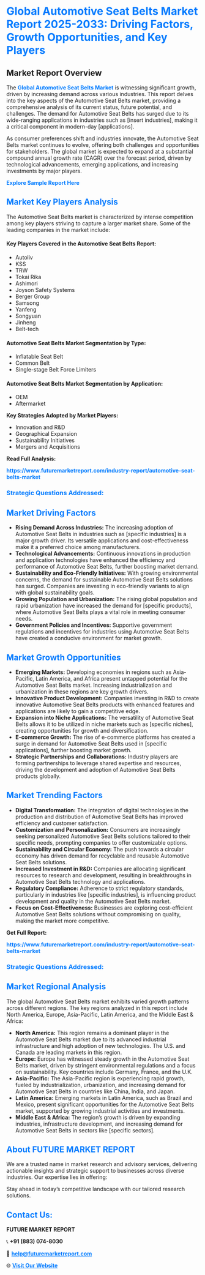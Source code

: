 <h1 style="color: #007BFF;">Global Automotive Seat Belts Market Report 2025-2033: Driving Factors, Growth Opportunities, and Key Players</h1>

<section id="overview">
<h2>Market Report Overview</h2>
<p>The <a href="https://www.futuremarketreport.com/industry-report/automotive-seat-belts-market" style="color: #007BFF; text-decoration: none;"><strong>Global Automotive Seat Belts Market</strong></a> is witnessing significant growth, driven by increasing demand across various industries. This report delves into the key aspects of the Automotive Seat Belts market, providing a comprehensive analysis of its current status, future potential, and challenges. The demand for Automotive Seat Belts has surged due to its wide-ranging applications in industries such as [insert industries], making it a critical component in modern-day [applications].</p>
<p>As consumer preferences shift and industries innovate, the Automotive Seat Belts market continues to evolve, offering both challenges and opportunities for stakeholders. The global market is expected to expand at a substantial compound annual growth rate (CAGR) over the forecast period, driven by technological advancements, emerging applications, and increasing investments by major players.</p>
</section>

<section id="overview">
<p><a href="https://www.futuremarketreport.com/request-sample/reportId=62482" style="color: #007BFF; text-decoration: none;"><strong>Explore Sample Report Here</strong></a></p>
</section>

<section id="key-players">
<h2 style="color: #007BFF;">Market Key Players Analysis</h2>
<p>The Automotive Seat Belts market is characterized by intense competition among key players striving to capture a larger market share. Some of the leading companies in the market include:</p>
<h4>Key Players Covered in the Automotive Seat Belts Report:</h4>
<ul><li>Autoliv</li><li>KSS</li><li>TRW</li><li>Tokai Rika</li><li>Ashimori</li><li>Joyson Safety Systems</li><li>Berger Group</li><li>Samsong</li><li>Yanfeng</li><li>Songyuan</li><li>Jinheng</li><li>Belt-tech</li></ul>
<h4>Automotive Seat Belts Market Segmentation by Type:</h4>
<ul><li>Inflatable Seat Belt</li><li>Common Belt</li><li>Single-stage Belt Force Limiters</li></ul>

<h4>Automotive Seat Belts Market Segmentation by Application:</h4>
<ul><li>OEM</li><li>Aftermarket</li></ul>
<p><strong>Key Strategies Adopted by Market Players:</strong></p>
<ul>
<li>Innovation and R&D</li>
<li>Geographical Expansion</li>
<li>Sustainability Initiatives</li>
<li>Mergers and Acquisitions</li>
</ul>
</section>

<section>
<p><strong>Read Full Analysis: </strong></p><a href="https://www.futuremarketreport.com/industry-report/automotive-seat-belts-market" style="color: #007BFF; text-decoration: none;"><strong>https://www.futuremarketreport.com/industry-report/automotive-seat-belts-market</strong></a>
<h3 style="color: #007BFF;">Strategic Questions Addressed:</h3>
</section>

<section id="driving-factors">
<h2 style="color: #007BFF;">Market Driving Factors</h2>
<ul>
<li><strong>Rising Demand Across Industries:</strong> The increasing adoption of Automotive Seat Belts in industries such as [specific industries] is a major growth driver. Its versatile applications and cost-effectiveness make it a preferred choice among manufacturers.</li>
<li><strong>Technological Advancements:</strong> Continuous innovations in production and application technologies have enhanced the efficiency and performance of Automotive Seat Belts, further boosting market demand.</li>
<li><strong>Sustainability and Eco-Friendly Initiatives:</strong> With growing environmental concerns, the demand for sustainable Automotive Seat Belts solutions has surged. Companies are investing in eco-friendly variants to align with global sustainability goals.</li>
<li><strong>Growing Population and Urbanization:</strong> The rising global population and rapid urbanization have increased the demand for [specific products], where Automotive Seat Belts plays a vital role in meeting consumer needs.</li>
<li><strong>Government Policies and Incentives:</strong> Supportive government regulations and incentives for industries using Automotive Seat Belts have created a conducive environment for market growth.</li>
</ul>
</section>

<section id="growth-opportunities">
<h2 style="color: #007BFF;">Market Growth Opportunities</h2>
<ul>
<li><strong>Emerging Markets:</strong> Developing economies in regions such as Asia-Pacific, Latin America, and Africa present untapped potential for the Automotive Seat Belts market. Increasing industrialization and urbanization in these regions are key growth drivers.</li>
<li><strong>Innovative Product Development:</strong> Companies investing in R&D to create innovative Automotive Seat Belts products with enhanced features and applications are likely to gain a competitive edge.</li>
<li><strong>Expansion into Niche Applications:</strong> The versatility of Automotive Seat Belts allows it to be utilized in niche markets such as [specific niches], creating opportunities for growth and diversification.</li>
<li><strong>E-commerce Growth:</strong> The rise of e-commerce platforms has created a surge in demand for Automotive Seat Belts used in [specific applications], further boosting market growth.</li>
<li><strong>Strategic Partnerships and Collaborations:</strong> Industry players are forming partnerships to leverage shared expertise and resources, driving the development and adoption of Automotive Seat Belts products globally.</li>
</ul>
</section>

<section id="trending-factors">
<h2 style="color: #007BFF;">Market Trending Factors</h2>
<ul>
<li><strong>Digital Transformation:</strong> The integration of digital technologies in the production and distribution of Automotive Seat Belts has improved efficiency and customer satisfaction.</li>
<li><strong>Customization and Personalization:</strong> Consumers are increasingly seeking personalized Automotive Seat Belts solutions tailored to their specific needs, prompting companies to offer customizable options.</li>
<li><strong>Sustainability and Circular Economy:</strong> The push towards a circular economy has driven demand for recyclable and reusable Automotive Seat Belts solutions.</li>
<li><strong>Increased Investment in R&D:</strong> Companies are allocating significant resources to research and development, resulting in breakthroughs in Automotive Seat Belts technology and applications.</li>
<li><strong>Regulatory Compliance:</strong> Adherence to strict regulatory standards, particularly in industries like [specific industries], is influencing product development and quality in the Automotive Seat Belts market.</li>
<li><strong>Focus on Cost-Effectiveness:</strong> Businesses are exploring cost-efficient Automotive Seat Belts solutions without compromising on quality, making the market more competitive.</li>
</ul>
</section>

<section>
<p><strong>Get Full Report: </strong></p><a href="https://www.futuremarketreport.com/industry-report/automotive-seat-belts-market" style="color: #007BFF; text-decoration: none;"><strong>https://www.futuremarketreport.com/industry-report/automotive-seat-belts-market</strong></a>
<h3 style="color: #007BFF;">Strategic Questions Addressed:</h3>
</section>


<section id="regional-analysis">
<h2 style="color: #007BFF;">Market Regional Analysis</h2>
<p>The global Automotive Seat Belts market exhibits varied growth patterns across different regions. The key regions analyzed in this report include North America, Europe, Asia-Pacific, Latin America, and the Middle East & Africa:</p>
<ul>
<li><strong>North America:</strong> This region remains a dominant player in the Automotive Seat Belts market due to its advanced industrial infrastructure and high adoption of new technologies. The U.S. and Canada are leading markets in this region.</li>
<li><strong>Europe:</strong> Europe has witnessed steady growth in the Automotive Seat Belts market, driven by stringent environmental regulations and a focus on sustainability. Key countries include Germany, France, and the U.K.</li>
<li><strong>Asia-Pacific:</strong> The Asia-Pacific region is experiencing rapid growth, fueled by industrialization, urbanization, and increasing demand for Automotive Seat Belts in countries like China, India, and Japan.</li>
<li><strong>Latin America:</strong> Emerging markets in Latin America, such as Brazil and Mexico, present significant opportunities for the Automotive Seat Belts market, supported by growing industrial activities and investments.</li>
<li><strong>Middle East & Africa:</strong> The region’s growth is driven by expanding industries, infrastructure development, and increasing demand for Automotive Seat Belts in sectors like [specific sectors].</li>
</ul>
</section>

<footer>
<h2 style="color: #007BFF;">About FUTURE MARKET REPORT</h2>
<p>We are a trusted name in market research and advisory services, delivering actionable insights and strategic support to businesses across diverse industries. Our expertise lies in offering:</p>

<p>Stay ahead in today’s competitive landscape with our tailored research solutions.</p>

<h2 style="color: #007BFF;">Contact Us:</h2>
<p><strong>FUTURE MARKET REPORT</strong></p>
<p>📞 <strong>+91 (883) 074-8030</strong></p>
<p>📧 <strong><a href="mailto:help@futuremarketreport.com" style="color: #007BFF;">help@futuremarketreport.com</a></strong></p>
<p>🌐 <strong><a href="https://www.futuremarketreport.com/" style="color: #007BFF;">Visit Our Website</a></strong></p>
</footer>